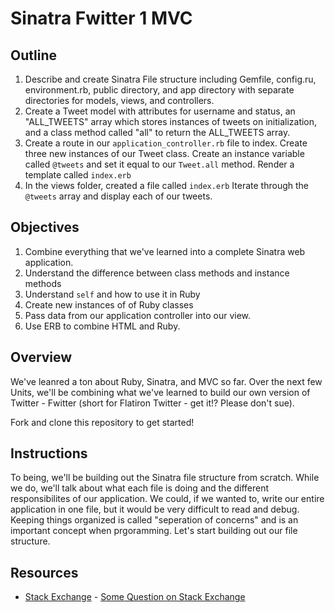 # Sinatra Fwitter 1 MVC

## Outline

1. Describe and create Sinatra File structure including Gemfile, config.ru, environment.rb, public directory, and app directory with separate directories for models, views, and controllers. 
2. Create a Tweet model with attributes for username and status, an "ALL_TWEETS" array which stores instances of tweets on initialization, and a class method called "all" to return the ALL_TWEETS array. 
3. Create a route in our `application_controller.rb` file to index. Create three new instances of our Tweet class. Create an instance variable called `@tweets` and set it equal to our `Tweet.all` method. Render a template called `index.erb`
4. In the views folder, created a file called `index.erb` Iterate through the `@tweets` array and display each of our tweets. 

## Objectives

1. Combine everything that we've learned into a complete Sinatra web application.  
2. Understand the difference between class methods and instance methods
3. Understand `self` and how to use it in Ruby
4. Create new instances of of Ruby classes
5. Pass data from our application controller into our view. 
6. Use ERB to combine HTML and Ruby. 


## Overview

We've leanred a ton about Ruby, Sinatra, and MVC so far. Over the next few Units, we'll be combining what we've learned to build our own version of Twitter - Fwitter (short for Flatiron Twitter - get it!? Please don't sue). 

Fork and clone this repository to get started!

## Instructions

To being, we'll be building out the Sinatra file structure from scratch. While we do, we'll talk about what each file is doing and the different responsibilites of our application. We could, if we wanted to, write our entire application in one file, but it would be very difficult to read and debug. Keeping things organized is called "seperation of concerns" and is an important concept when prgoramming. Let's start building out our file structure. 



## Resources

* [Stack Exchange](http://www.stackexchange.com) - [Some Question on Stack Exchange](http://www.stackexchange.com/questions/123)
